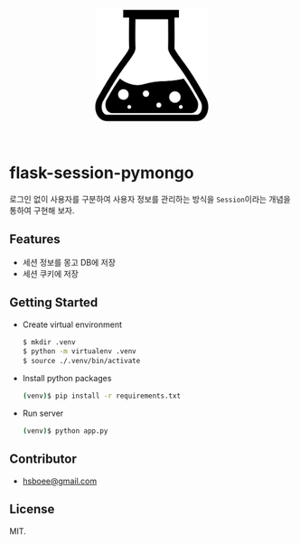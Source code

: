 <p align="center">
  <img src="./logo/flask.svg" width="200" height="200" alt="Sample logo" />
</p>
<br/>


# flask-session-pymongo

로그인 없이 사용자를 구분하여 사용자 정보를 관리하는 방식을 `Session`이라는 개념을 통하여 구현해 보자.
<br />

## Features
- 세션 정보를 몽고 DB에 저장
- 세션 쿠키에 저장

## Getting Started
- Create virtual environment
    ```bash
    $ mkdir .venv
    $ python -m virtualenv .venv
    $ source ./.venv/bin/activate
    ```

- Install python packages
    ```bash
    (venv)$ pip install -r requirements.txt
    ```

- Run server
    ```bash
    (venv)$ python app.py
    ```

## Contributor
- hsboee@gmail.com

## License
MIT.

